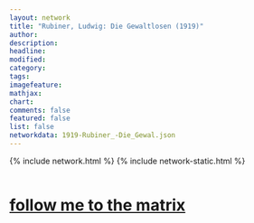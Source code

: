 ```yaml
---
layout: network
title: "Rubiner, Ludwig: Die Gewaltlosen (1919)"
author:
description:
headline:
modified:
category:
tags: 
imagefeature: 
mathjax: 
chart: 
comments: false
featured: false
list: false
networkdata: 1919-Rubiner_-Die_Gewal.json
---
```

{% include network.html %}
{% include network-static.html %}
<div class="row">
  <div class="small-5 small-centered columns"><a href="/matrix132"><h1>follow me to the matrix</h1></a>
</div>
</div>
